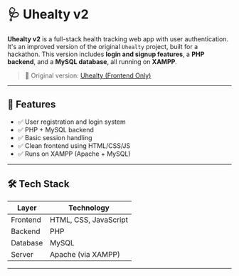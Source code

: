 # 🩺 Uhealty v2

**Uhealty v2** is a full-stack health tracking web app with user authentication. It's an improved version of the original `Uhealty` project, built for a hackathon. This version includes **login and signup features**, a **PHP backend**, and a **MySQL database**, all running on **XAMPP**.

> 🚀 Original version: [Uhealty (Frontend Only)](https://github.com/aaditya173/Uhealty)

---

## 📌 Features

- ✅ User registration and login system
- ✅ PHP + MySQL backend
- ✅ Basic session handling
- ✅ Clean frontend using HTML/CSS/JS
- ✅ Runs on XAMPP (Apache + MySQL)

---

## 🛠 Tech Stack

| Layer      | Technology            |
|------------|-----------------------|
| Frontend   | HTML, CSS, JavaScript |
| Backend    | PHP                   |
| Database   | MySQL                 |
| Server     | Apache (via XAMPP)    |

---

